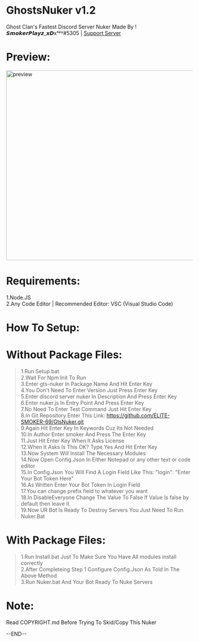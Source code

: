 # GhostsNuker v1.2
Ghost Clan's Fastest Discord Server Nuker Made By ! 𝙎𝙢𝙤𝙠𝙚𝙧𝙋𝙡𝙖𝙮𝙯_𝙭𝘿xˢᵖʸ#5305 | [Support Server](https://discord.gg/fpwZxqnGDy)
# Preview:
<img align="bottom" alt="preview" width="512px" src="https://media.discordapp.net/attachments/853661592796921906/861463806807244820/unknown.png" />

# Requirements:
1.Node.JS  
2.Any Code Editor | Recommended Editor: VSC (Visual Studio Code)  

# How To Setup:  
# Without Package Files:  
> 1.Run Setup.bat  
> 2.Wait For Npm Init To Run  
> 3.Enter gts-nuker In Package Name And Hit Enter Key  
> 4.You Don't Need To Enter Version Just Press Enter Key  
> 5.Enter discord server nuker In Description And Press Enter Key  
> 6.Enter nuker.js In Entry Point And Press Enter Key  
> 7.No Need To Enter Test Command Just Hit Enter Key  
> 8.In Git Repository Enter This Link: https://github.com/ELITE-SMOKER-69/GtsNuker.git  
> 9.Again Hit Enter Key In Keywords Cuz Its Not Needed  
> 10.In Author Enter smoker And Press The Enter Key  
> 11.Just Hit Enter Key When It Asks License  
> 12.When It Asks Is This OK? Type Yes And Hit Enter Key  
> 13.Now System Will Install The Necessary Modules  
> 14.Now Open Config.Json In Either Notepad or any other text or code editor  
> 15.In Config.Json You Will Find A Login Field Like This: "login": "Enter Your Bot Token Here"  
> 16.As Written Enter Your Bot Token In Login Field  
> 17.You can change prefix field to whatever you want  
> 18.In DisableEveryone Change The Value To False If Value Is false by default then leave it  
> 19.Now UR Bot Is Ready To Destroy Servers You Just Need To Run Nuker.Bat  

# With Package Files:  
> 1.Run Install.bat Just To Make Sure You Have All modules install correctly  
> 2.After Completeing Step 1 Configure Config.Json As Told In The Above Method  
> 3.Run Nuker.bat And Your Bot Ready To Nuke Servers  

# Note:
Read COPYRIGHT.md Before Trying To Skid/Copy This Nuker

--END--
